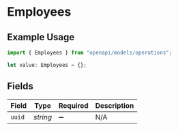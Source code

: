 # Employees

## Example Usage

```typescript
import { Employees } from "openapi/models/operations";

let value: Employees = {};
```

## Fields

| Field              | Type               | Required           | Description        |
| ------------------ | ------------------ | ------------------ | ------------------ |
| `uuid`             | *string*           | :heavy_minus_sign: | N/A                |